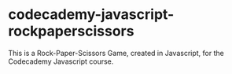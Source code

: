# codecademy-javascript-rockpaperscissors
This is a Rock-Paper-Scissors Game, created in Javascript, for the Codecademy Javascript course.
